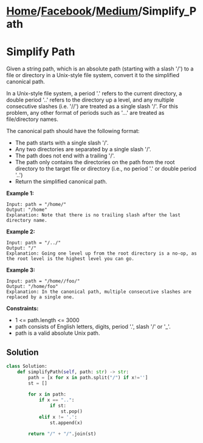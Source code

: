 # [Home](./../../..)/[Facebook](./../..)/[Medium](./..)/Simplify_Path
<h1>Simplify Path</h1>

<p>
Given a string path, which is an absolute path (starting with a slash '/') to a file or directory in a Unix-style file system, convert it to the simplified canonical path.

In a Unix-style file system, a period '.' refers to the current directory, a double period '..' refers to the directory up a level, and any multiple consecutive slashes (i.e. '//') are treated as a single slash '/'. For this problem, any other format of periods such as '...' are treated as file/directory names.

The canonical path should have the following format:

- The path starts with a single slash '/'.
- Any two directories are separated by a single slash '/'.
- The path does not end with a trailing '/'.
- The path only contains the directories on the path from the root directory to the target file or directory (i.e., no period '.' or double period '..')
- Return the simplified canonical path.

</p>

<b>Example 1:</b>

    Input: path = "/home/"
    Output: "/home"
    Explanation: Note that there is no trailing slash after the last directory name.
    
<b>Example 2:</b>

    Input: path = "/../"
    Output: "/"
    Explanation: Going one level up from the root directory is a no-op, as the root level is the highest level you can go.
    
<b>Example 3:</b>

    Input: path = "/home//foo/"
    Output: "/home/foo"
    Explanation: In the canonical path, multiple consecutive slashes are replaced by a single one.

<b>Constraints:</b>

- 1 <= path.length <= 3000
- path consists of English letters, digits, period '.', slash '/' or '_'.
- path is a valid absolute Unix path.

<h2>Solution</h2>

```python
class Solution:
    def simplifyPath(self, path: str) -> str:
        path = [x for x in path.split("/") if x!='']
        st = []
        
        for x in path:
            if x == "..":
                if st:
                    st.pop()
            elif x != '.':
                st.append(x)
        
        return "/" + "/".join(st)
```
